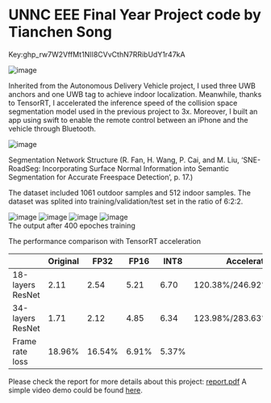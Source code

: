 <h1>UNNC EEE Final Year Project code by Tianchen Song</h1>

<p>Key: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</p>


![image](https://user-images.githubusercontent.com/70959938/199603800-3e2c72b1-012d-4cb6-bd26-e8f54232e754.png)



<p>Inherited from the Autonomous Delivery Vehicle project, I used three UWB anchors and one UWB tag to achieve indoor localization. Meanwhile, thanks to TensorRT, I accelerated the inference speed of the collision space segmentation model used in the previous project to 3x. Moreover, I built an app using swift to enable the remote control between an iPhone and the vehicle through Bluetooth.</p>

![image](https://user-images.githubusercontent.com/70959938/199602103-34c9fdda-86b7-44b5-bdec-6400f08c07f8.png)

<p>Segmentation Network Structure (R. Fan, H. Wang, P. Cai, and M. Liu, ‘SNE-RoadSeg: Incorporating Surface Normal Information into Semantic Segmentation for Accurate Freespace Detection’, p. 17.) </p>
The dataset included 1061 outdoor samples and 512 indoor samples. The dataset was splited into training/validation/test set in the ratio of 6:2:2.

 ![image](https://user-images.githubusercontent.com/70959938/199601606-03dbf007-a38b-4c24-bc79-a329ce23e1c3.png)
![image](https://user-images.githubusercontent.com/70959938/199601631-2580a39b-75b3-425c-ba4c-03420e4942b7.png)
![image](https://user-images.githubusercontent.com/70959938/199601665-f924bb61-0e14-4622-b986-08120e6685db.png)
![image](https://user-images.githubusercontent.com/70959938/199601676-c03edc88-b86b-4bc2-9824-bb5b98a6f818.png)\
The output after 400 epoches training


 
The performance comparison with TensorRT acceleration
 
|                         |     Original    |     FP32      |     FP16     |     INT8     |     Acceleration               |
|-------------------------|-----------------|---------------|--------------|--------------|--------------------------------|
|     18-layers ResNet    |     2.11        |     2.54      |     5.21     |     6.70     |     120.38%/246.92%/317.54%    |
|     34-layers ResNet    |     1.71        |     2.12      |     4.85     |     6.34     |     123.98%/283.63%/370.76%    |
|     Frame rate loss     |     18.96%      |     16.54%    |     6.91%    |     5.37%    |                                |


Please check the report for more details about this project:
 [report.pdf](https://github.com/SimonSongg/FYP/files/9924209/UNNC-FYP-Template-updated.on.March.2021.1.pdf)
 A simple video demo could be found [here](https://www.youtube.com/watch?v=eYJ18sTPcjE).
